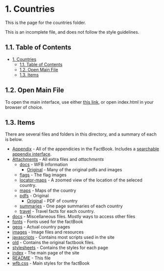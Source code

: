 # 1. Countries

This is the page for the countries folder.

This is an incomplete file, and does not follow the style guidelines.

## 1.1. Table of Contents

- [1. Countries](#1-countries)
  - [1.1. Table of Contents](#11-table-of-contents)
  - [1.2. Open Main File](#12-open-main-file)
  - [1.3. Items](#13-items)

## 1.2. Open Main File

To open the main interface, use either [this link](index.html), or open index.html in
your browser of choice.

## 1.3. Items

There are several files and folders in this directory, and a summary of each is below.

- [Appendix](appendix/) - All of the appendicies in the FactBook. Includes a
[searchable appendix interface](appendix/index.html).
- [Attachments](attachments/) -  All extra files and *attachments*
  - [docs](attachments/docs) -  WFB information
    - [Original](attachments/docs/original) -  Many of the original pdfs and images
  - [flags](attachments/flags) -  The flag images
  - [locator-maps](attachments/locator-maps) - A zoomed view of the location of the seleced country.
  - [maps](attachments/maps) - Maps of the country
  - [pdfs](attachments/pdfs) - Original
    - [Original](attachments/pdfs/original) - PDF of country
  - [summaries](attachments/) - One page summaries of each country
  - [travel](attachments/) - Travel facts for each country.
- [docs](docs/) - Miscellaneous files. Mostly ways to access other files
- [fonts](fonts/) - Fonts used for the factBook
- [geos](geos/) - Actual country pages
- [images](images/) - Image files and resources
- [javascripts](javascripts/) - Contains most scripts used in the site
- [old](old/) - Contains the original factbook files.
- [stylesheets](stylesheets/) - Contains the styles for each page
- [index](index.html) - The main page of the site
- [README](#1-countries) - This file
- [wfb.css](wfb.css) - Main styles for the factBook
